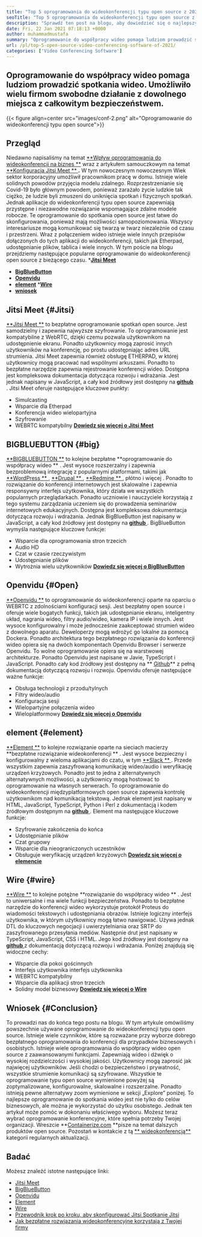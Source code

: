 ```yaml
---
title: "Top 5 oprogramowania do wideokonferencji typu open source z 2021" 
seoTitle: "Top 5 oprogramowania do wideokonferencji typu open source z 2021" 
description: "Sprawdź ten post na blogu, aby dowiedzieć się o najlepszym oprogramowaniu do wideokonferencji typu open source, które obejmuje Jitsi Meet, BigBlueButton, Openvidu, Element i Wire." 
date: Fri, 22 Jan 2021 07:18:13 +0000
author: muhammadmustafa
summary: "Oprogramowanie do współpracy wideo pomaga ludziom prowadzić spotkania wideo. Umożliwiło wielu firmom swobodne działanie z dowolnego miejsca z całkowitym bezpieczeństwem." 
url: /pl/top-5-open-source-video-conferencing-software-of-2021/
categories: ['Video Conferencing Software']
---
```


## Oprogramowanie do współpracy wideo pomaga ludziom prowadzić spotkania wideo. Umożliwiło wielu firmom swobodne działanie z dowolnego miejsca z całkowitym bezpieczeństwem.

{{< figure align=center src="images/conf-2.png" alt="Oprogramowanie do wideokonferencji typu open source">}}


## Przegląd
Niedawno napisaliśmy na temat [**Wpływ oprogramowania do wideokonferencji na biznes **][1] wraz z artykułem samouczkowym na temat [ **Konfiguracja Jitsi Meet ** ][2]**.**  W tym nowoczesnym nowoczesnym Wiek sektor korporacyjny umożliwił pracownikom pracę w domu. Istnieje wiele solidnych powodów przyjęcia modelu zdalnego. Rozprzestrzenianie się Covid-19 było głównym powodem, ponieważ zarażało życie ludzkie tak ciężko, że ludzie byli zmuszeni do uniknięcia spotkań i fizycznych spotkań. Jednak aplikacje do wideokonferencji typu open source zapewniają przystępne i niezawodne rozwiązanie wspomagające zdalne modele robocze.
Te oprogramowanie do spotkania open source jest łatwe do skonfigurowania, ponieważ mają możliwości samopoziomowania. Wszyscy interesariusze mogą komunikować się twarzą w twarz niezależnie od czasu i przestrzeni. Wraz z połączeniem wideo istnieje wiele innych przepisów dołączonych do tych aplikacji do wideokonferencji, takich jak Etherpad, udostępnianie plików, tablica i wiele innych. W tym poście na blogu przejdziemy następujące popularne oprogramowanie do wideokonferencji open source z bieżącego czasu.
  *[**Jitsi Meet** ][3]
  * **[BigBlueButton][4]**
  * **[Openvidu][5]**
  * **[element][6]**
  *[**Wire** ][7]
  * **[wniosek][8]**

## Jitsi Meet   {#Jitsi}
[**Jitsi Meet **][9] to bezpłatne oprogramowanie spotkań open source. Jest samodzielny i zapewnia najwyższe szyfrowanie. To oprogramowanie jest kompatybilne z WebRTC, dzięki czemu pozwala użytkownikom na udostępnienie ekranu. Ponadto użytkownicy mogą zaprosić innych użytkowników na konferencję, po prostu udostępniając adres URL strumienia. Jitsi Meet zapewnia również obsługę ETHERPAD, w której użytkownicy mogą pracować nad wspólnymi arkuszami. Ponadto to bezpłatne narzędzie zapewnia rejestrowanie konferencji wideo. Dostępna jest kompleksowa dokumentacja dotycząca rozwoju i wdrażania. Jest jednak napisany w JavaScript, a cały kod źródłowy jest dostępny na [ **github**  ][10].
Jitsi Meet oferuje następujące kluczowe punkty:
  * Simulcasting
  * Wsparcie dla Etherpad
  * Konferencja wideo wielopartyjna
  * Szyfrowanie
  * WEBRTC kompatybilny
[**Dowiedz się więcej o Jitsi Meet** ][11]

## BIGBLUEBUTTON   {#big}
[**BIGBLUEBUTTON **][12] to kolejne bezpłatne  **oprogramowanie do współpracy wideo ** . Jest wysoce rozszerzalny i zapewnia bezproblemową integrację z popularnymi platformami, takimi jak [ **WordPress ** ][13], [ **Drupal ** ][14], [ **Redmine ** ][15], płótno i więcej . Ponadto to rozwiązanie do konferencji internetowych jest skalowalne i zapewnia responsywny interfejs użytkownika, który działa we wszystkich popularnych przeglądarkach. Ponadto uczniowie i nauczyciele korzystają z tego systemu zarządzania uczeniem się do prowadzenia seminariów internetowych edukacyjnych. Dostępna jest kompleksowa dokumentacja dotycząca rozwoju i wdrażania. Jednak BigBlueButton jest napisany w JavaScript, a cały kod źródłowy jest dostępny na [ **github**  ][16].
BigBlueButton wymyśla następujące kluczowe funkcje:
  * Wsparcie dla oprogramowania stron trzecich
  * Audio HD
  * Czat w czasie rzeczywistym
  * Udostępnianie plików
  * Wytrożnia wielu użytkowników
[**Dowiedz się więcej o BigBlueButton** ][17]

## Openvidu   {#Open}
[**Openvidu **][18] to oprogramowanie do wideokonferencji oparte na oparciu o WEBRTC z zdolnościami konfiguracji sesji. Jest bezpłatny open source i oferuje wiele bogatych funkcji, takich jak udostępnianie ekranu, inteligentny układ, nagrania wideo, filtry audio/wideo, kamera IP i wiele innych. Jest wysoce konfigurowalny i może jednocześnie zaakceptować strumień wideo z dowolnego aparatu. Deweloperzy mogą wdrożyć go lokalne za pomocą Dockera. Ponadto architektura tego bezpłatnego rozwiązania do konferencji wideo opiera się na dwóch komponentach Openvidu Browser i serwerze Openvidu. To wolne oprogramowanie opiera się na warstwowej architekturze. Ponadto Openvidu jest napisane w Javie, TypeScript i JavaScript. Ponadto cały kod źródłowy jest dostępny na ** [Github][19]**  z pełną dokumentacją dotyczącą rozwoju i rozwoju.
Openvidu oferuje następujące ważne funkcje:
  * Obsługa technologii z przodu/tylnych
  * Filtry wideo/audio
  * Konfiguracja sesji
  * Wielopartyjne połączenia wideo
  * Wieloplatformowy
[**Dowiedz się więcej o Openvidu** ][18]

## element   {#element}
[**Element **][20] to kolejne rozwiązanie oparte na sieciach macierzy  **bezpłatne rozwiązanie wideokonferencji ** . Jest wysoce bezpieczny i konfigurowalny z wieloma aplikacjami do czatu, w tym [ **Slack ** ][21]. Przede wszystkim zapewnia zaszyfrowaną komunikację wideo/audio i weryfikację urządzeń krzyżowych. Ponadto jest to jedna z alternatywnych alternatywnych możliwości, a użytkownicy mogą hostować to oprogramowanie na własnych serwerach. To oprogramowanie do wideokonferencji międzyplatformowych open source zapewnia kontrolę użytkownikom nad komunikacją tekstową. Jednak element jest napisany w HTML, JavaScript, TypeScript, Python i Perl z dokumentacją i kodem źródłowym dostępnym na [ **github**  ][22].
Element ma następujące kluczowe funkcje:
  * Szyfrowanie zakończenia do końca
  * Udostępnianie plików
  * Czat grupowy
  * Wsparcie dla nieograniczonych uczestników
  * Obsługuje weryfikację urządzeń krzyżowych
[**Dowiedz się więcej o elemencie** ][20]

## Wire   {#wire}
[**Wire **][23] to kolejne potężne  **rozwiązanie do współpracy wideo ** . Jest to uniwersalne i ma wiele funkcji bezpieczeństwa. Ponadto to bezpłatne narzędzie do konferencji wideo wykorzystuje protokół Proteus do wiadomości tekstowych i udostępniania obrazów. Istnieje logiczny interfejs użytkownika, w którym użytkownicy mogą łatwo nawigować. Używa jednak DTL do kluczowych negocjacji i uwierzytelniania oraz SRTP do zaszyfrowanego przesyłania mediów. Następnie drut jest napisany w TypeScript, JavaScript, CSS i HTML. Jego kod źródłowy jest dostępny na [ **github**  ][24] z dokumentacją dotyczącą rozwoju i wdrażania.
Poniżej znajdują się widoczne cechy:
  * Wsparcie dla pokoi gościnnych
  * Interfejs użytkownika interfejs użytkownika
  * WEBRTC kompatybilny
  * Wsparcie dla aplikacji stron trzecich
  * Solidny model biznesowy
[**Dowiedz się więcej o Wire** ][25]

## Wniosek   {#Conclusion}
To prowadzi nas do końca tego postu na blogu. W tym artykule omówiliśmy powszechnie używane oprogramowanie do wideokonferencji typu open source. Istnieje wiele czynników, które są rozważane przy wyborze dobrego bezpłatnego oprogramowania do konferencji dla przypadków biznesowych i osobistych. Istnieje wiele oprogramowania do współpracy wideo open source z zaawansowanymi funkcjami. Zapewniają wideo i dźwięk o wysokiej rozdzielczości i wysokiej jakości. Użytkownicy mogą zaprosić jak najwięcej użytkowników. Jeśli chodzi o bezpieczeństwo i prywatność, wszystkie strumienie komunikacji są szyfrowane. Wszystkie te oprogramowanie typu open source wymienione powyżej są zoptymalizowane, konfigurowalne, skalowalne i rozszerzalne.
Ponadto istnieją pewne alternatywy zoom wymienione w sekcji „Explore” poniżej. To najlepsze oprogramowanie do spotkania wideo jest nie tylko do celów biznesowych, ale można je wykorzystać do użytku osobistego. Jednak ten artykuł może pomóc w dokonaniu właściwego wyboru. Możesz teraz wybrać oprogramowanie konferencyjne, które spełnia potrzeby Twojej organizacji. Wreszcie **[Containerize.com][26] **pisze na temat dalszych produktów open source. Pozostań w kontakcie z tą [**  wideokonferencją** ][27] kategorii regularnych aktualizacji.

## Badać
Możesz znaleźć istotne następujące linki:
  * [Jitsi Meet][9]
  * [BigBlueButton][12]
  * [Openvidu][18]
  * [Element][20]
  * [Wire][23]
  * [Przewodnik krok po kroku, aby skonfigurować Jitsi Spotkanie Jitsi][2]
  * [Jak bezpłatne rozwiązania wideokonferencyjne korzystają z Twojej firmy][28]

  
[1]: https://blog.containerize.com/video-conferencing-software/video-conferencing-apps-how-it-benefits-your-business/
[2]: https://blog.containerize.com/video-conferencing-software/how-to-set-up-open-source-jitsi-meet/
[3]: #jitsi
[4]: #big
[5]: #open
[6]: #element
[7]: #wire
[8]: #Conclusion
[9]: https://products.containerize.com/video-conferencing/jitsi
[10]: https://github.com/jitsi/jitsi-meet
[11]: https://jitsi.org/jitsi-meet/
[12]: https://products.containerize.com/video-conferencing/bigbluebutton
[13]: https://products.containerize.com/blogging/wordpress
[14]: https://products.containerize.com/content-management/drupal
[15]: https://products.containerize.com/project-management/redmine
[16]: https://github.com/bigbluebutton/bigbluebutton
[17]: https://bigbluebutton.org/
[18]: https://products.containerize.com/video-conferencing/openvidu
[19]: https://github.com/OpenVidu/openvidu
[20]: https://products.containerize.com/video-conferencing/element
[21]: https://slack.com/intl/en-pk/
[22]: https://github.com/vector-im/element-web
[23]: https://products.containerize.com/video-conferencing/wire
[24]: https://github.com/wireapp/wire-webapp
[25]: https://app.wire.com/
[26]: https://www.containerize.com/
[27]: https://products.containerize.com/video-conferencing/
[28]: https://blog.containerize.com/
